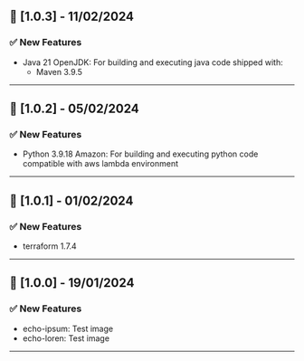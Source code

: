 ## 🚀 [1.0.3] - 11/02/2024

### ✅ New Features

- Java 21 OpenJDK: For building and executing java code shipped with:
  - Maven 3.9.5

---

## 🚀 [1.0.2] - 05/02/2024

### ✅ New Features

- Python 3.9.18 Amazon: For building and executing python code compatible with aws lambda environment

---

## 🚀 [1.0.1] - 01/02/2024

### ✅ New Features

- terraform 1.7.4

---

## 🚀 [1.0.0] - 19/01/2024

### ✅ New Features

- echo-ipsum: Test image
- echo-loren: Test image

---
